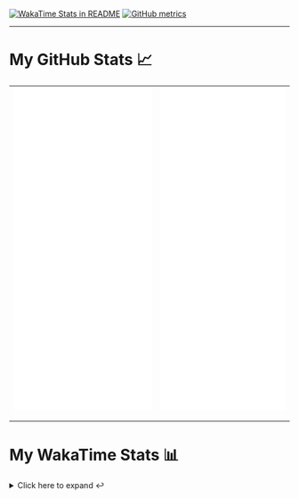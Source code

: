 [![WakaTime Stats in README](https://github.com/LOsioChico/LOsioChico/actions/workflows/waka.yml/badge.svg)](https://github.com/LOsioChico/LOsioChico/actions/workflows/waka.yml) [![GitHub metrics](https://github.com/LOsioChico/LOsioChico/actions/workflows/metrics.yml/badge.svg)](https://github.com/LOsioChico/LOsioChico/actions/workflows/metrics.yml)

---

# My GitHub Stats 📈

| ![](./assets/metrics.svg) | ![](./assets/metrics2.svg) |
| ------------------------- | -------------------------- |

---

# My WakaTime Stats 📊

<details>
<summary>Click here to expand ↩️</summary>
<br>

<!--START_SECTION:waka-->
![Code Time](http://img.shields.io/badge/Code%20Time-1%2C561%20hrs%2017%20mins-blue)

![Lines of code](https://img.shields.io/badge/From%20Hello%20World%20I%27ve%20Written-312.4%20thousand%20lines%20of%20code-blue)

**🐱 My GitHub Data** 

> 📦 494.2 kB Used in GitHub's Storage 
 > 
> 🚫 Not Opted to Hire
 > 
> 📜 16 Public Repositories 
 > 
> 🔑 27 Private Repositories 
 > 
**I'm a Night 🦉** 

```text
🌞 Morning                498 commits         ████░░░░░░░░░░░░░░░░░░░░░   14.77 % 
🌆 Daytime                1008 commits        ███████░░░░░░░░░░░░░░░░░░   29.89 % 
🌃 Evening                1090 commits        ████████░░░░░░░░░░░░░░░░░   32.33 % 
🌙 Night                  776 commits         ██████░░░░░░░░░░░░░░░░░░░   23.01 % 
```
📅 **I'm Most Productive on Saturday** 

```text
Monday                   474 commits         ████░░░░░░░░░░░░░░░░░░░░░   14.06 % 
Tuesday                  494 commits         ████░░░░░░░░░░░░░░░░░░░░░   14.65 % 
Wednesday                381 commits         ███░░░░░░░░░░░░░░░░░░░░░░   11.30 % 
Thursday                 622 commits         █████░░░░░░░░░░░░░░░░░░░░   18.45 % 
Friday                   536 commits         ████░░░░░░░░░░░░░░░░░░░░░   15.90 % 
Saturday                 627 commits         █████░░░░░░░░░░░░░░░░░░░░   18.59 % 
Sunday                   238 commits         ██░░░░░░░░░░░░░░░░░░░░░░░   07.06 % 
```


📊 **This Week I Spent My Time On** 

```text
💬 Programming Languages: 
TypeScript               3 hrs 6 mins        █████████░░░░░░░░░░░░░░░░   34.51 % 
Scala                    2 hrs 35 mins       ███████░░░░░░░░░░░░░░░░░░   28.66 % 
YAML                     51 mins             ██░░░░░░░░░░░░░░░░░░░░░░░   09.42 % 
Docker                   39 mins             ██░░░░░░░░░░░░░░░░░░░░░░░   07.26 % 
JSON                     36 mins             ██░░░░░░░░░░░░░░░░░░░░░░░   06.80 % 
```

**I Mostly Code in TypeScript** 

```text
TypeScript               25 repos            ████████████░░░░░░░░░░░░░   50.00 % 
Scala                    4 repos             ██░░░░░░░░░░░░░░░░░░░░░░░   08.00 % 
Python                   3 repos             ██░░░░░░░░░░░░░░░░░░░░░░░   06.00 % 
Astro                    2 repos             █░░░░░░░░░░░░░░░░░░░░░░░░   04.00 % 
Go                       2 repos             █░░░░░░░░░░░░░░░░░░░░░░░░   04.00 % 
```




 Last Updated on 15/07/2024 00:55:16 UTC
<!--END_SECTION:waka-->

## </details>
